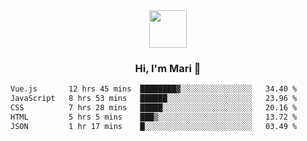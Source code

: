 <div align="center">
  <img src="https://media.giphy.com/media/v1.Y2lkPTc5MGI3NjExbWNrdHRsMmV6NHV1NGIwdXN6MmZpZ3g2c3oycDIxemcwdDluMjBmOCZlcD12MV9pbnRlcm5hbF9naWZfYnlfaWQmY3Q9cw/XEOUMqltCrGdCnatFF/giphy.gif" width="60px" align="center">
  <h3>Hi, I'm Mari 👋</h3>
</div>

<!--START_SECTION:waka-->

```txt
Vue.js       12 hrs 45 mins  ████████▓░░░░░░░░░░░░░░░░   34.40 %
JavaScript   8 hrs 53 mins   ██████░░░░░░░░░░░░░░░░░░░   23.96 %
CSS          7 hrs 28 mins   █████░░░░░░░░░░░░░░░░░░░░   20.16 %
HTML         5 hrs 5 mins    ███▒░░░░░░░░░░░░░░░░░░░░░   13.72 %
JSON         1 hr 17 mins    █░░░░░░░░░░░░░░░░░░░░░░░░   03.49 %
```

<!--END_SECTION:waka-->
